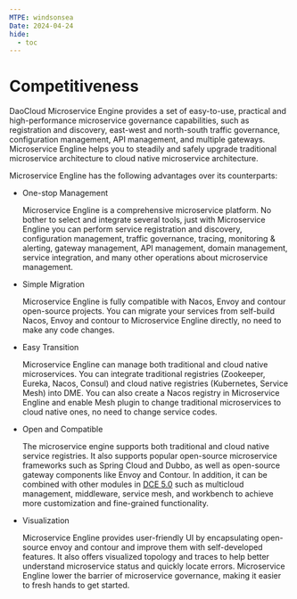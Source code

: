 ```yaml
---
MTPE: windsonsea
Date: 2024-04-24
hide:
  - toc
---
```


# Competitiveness

DaoCloud Microservice Engine provides a set of easy-to-use, practical and high-performance microservice governance capabilities, such as registration and discovery, east-west and north-south traffic governance, configuration management, API management, and multiple gateways. Microservice Engline helps you to steadily and safely upgrade traditional microservice architecture to cloud native microservice architecture.

Microservice Engline has the following advantages over its counterparts:

- One-stop Management

    Microservice Engline is a comprehensive microservice platform. No bother to select and integrate several tools, just with Microservice Engline you can perform service registration and discovery, configuration management, traffic governance, tracing, monitoring & alerting, gateway management, API management, domain management, service integration, and many other operations about microservice management.

- Simple Migration

    Microservice Engline is fully compatible with Nacos, Envoy and contour open-source projects. You can migrate your services from self-build Nacos, Envoy and contour to Microservice Engline directly, no need to make any code changes.

- Easy Transition

    Microservice Engline can manage both traditional and cloud native microservices. You can integrate traditional registries (Zookeeper, Eureka, Nacos, Consul) and cloud native registries (Kubernetes, Service Mesh) into DME. You can also create a Nacos registry in Microservice Engline and enable Mesh plugin to change traditional microservices to cloud native ones, no need to change service codes.

- Open and Compatible

    The microservice engine supports both traditional and cloud native service registries.
    It also supports popular open-source microservice frameworks such as Spring Cloud and Dubbo,
    as well as open-source gateway components like Envoy and Contour.
    In addition, it can be combined with other modules in [DCE 5.0](../../dce/index.md)
    such as multicloud management, middleware, service mesh, and workbench to achieve
    more customization and fine-grained functionality.

- Visualization

    Microservice Engline provides user-friendly UI by encapsulating open-source envoy and contour and improve them with self-developed features. It also offers visualized topology and traces to help better understand microservice status and quickly locate errors. Microservice Engline lower the barrier of microservice governance, making it easier to fresh hands to get started.
